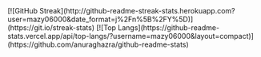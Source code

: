 <div markdown="1">
[![GitHub Streak](http://github-readme-streak-stats.herokuapp.com?user=mazy06000&date_format=j%2Fn%5B%2FY%5D)](https://git.io/streak-stats)
[![Top Langs](https://github-readme-stats.vercel.app/api/top-langs/?username=mazy06000&layout=compact)](https://github.com/anuraghazra/github-readme-stats)
</div>
